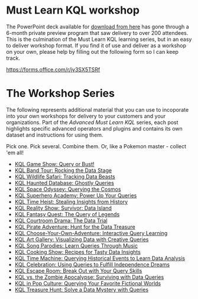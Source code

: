 # Must Learn KQL workshop

The PowerPoint deck available for [download from here](https://github.com/rod-trent/MustLearnKQL/blob/main/Workshop/Must%20Learn%20KQL%20-%20Workshop.pptx) has gone through a 6-month private preview program that saw delivery to over 200 attendees. This is the culmination of the Must Learn KQL learning series, but in an easy to deliver workshop format. If you find it of use and deliver as a workshop on your own, please help by filling out the following form so I can keep track.

https://forms.office.com/r/jy3SX5TSRf

# The Workshop Series

The following represents additional material that you can use to incoporate into your own workshops for delivery to your customers and your organizations. Part of the <i>Advanced Must Learn KQL</i> series, each post highlights specific advanced operators and plugins and contains its own dataset and instructions for using them. 

Pick one. Pick several. Combine them. Or, like a Pokemon master - collect 'em all!

-   [KQL Game Show: Query or Bust!](https://rodtrent.substack.com/p/kql-game-show-query-or-bust)
-   [KQL Band Tour: Rocking the Data Stage](https://rodtrent.substack.com/p/kql-band-tour-rocking-the-data-stage)
-   [KQL Wildlife Safari: Tracking Data Beasts](https://rodtrent.substack.com/p/kql-wildlife-safari-tracking-data)
-   [KQL Haunted Database: Ghostly Queries](https://rodtrent.substack.com/p/kql-haunted-database-ghostly-queries)
-   [KQL Space Odyssey: Querying the Cosmos](https://rodtrent.substack.com/p/kql-space-odyssey-querying-the-cosmos)
-   [KQL Superhero Academy: Power Up Your Queries](https://rodtrent.substack.com/p/kql-superhero-academy-power-up-your)
-   [KQL Time Heist: Stealing Insights from History](https://rodtrent.substack.com/p/kql-time-heist-stealing-insights)
-   [KQL Reality Show: Survivor: Data Island](https://rodtrent.substack.com/p/kql-reality-show-survivor-data-island)
-   [KQL Fantasy Quest: The Query of Legends](https://rodtrent.substack.com/p/kql-fantasy-quest-the-query-of-legends)
-   [KQL Courtroom Drama: The Data Trial](https://rodtrent.substack.com/p/kql-courtroom-drama-the-data-trial)
-   [KQL Pirate Adventure: Hunt for the Data Treasure](https://rodtrent.substack.com/p/kql-pirate-adventure-hunt-for-the)
-   [KQL Choose-Your-Own-Adventure: Interactive Query Learning](https://rodtrent.substack.com/p/kql-choose-your-own-adventure-interactive)
-   [KQL Art Gallery: Visualizing Data with Creative Queries](https://rodtrent.substack.com/p/kql-art-gallery-visualizing-data)
-   [KQL Song Parodies: Learn Queries Through Music](https://rodtrent.substack.com/p/kql-song-parodies-learn-queries-through)
-   [KQL Cooking Show: Recipes for Tasty Data Insights](https://rodtrent.substack.com/p/kql-cooking-show-recipes-for-tasty)
-   [KQL Time Machine: Querying Historical Events to Learn Data Analysis](https://rodtrent.substack.com/p/kql-time-machine-querying-historical)
-   [KQL Celebration: Using Queries to Fulfill Independence Dreams](https://rodtrent.substack.com/p/kql-celebration-using-queries-to)
-   [KQL Escape Room: Break Out with Your Query Skills](https://rodtrent.substack.com/p/kql-escape-room-break-out-with-your)
-   [KQL vs. the Zombie Apocalypse: Surviving with Data Queries](https://rodtrent.substack.com/p/kql-vs-the-zombie-apocalypse-surviving)
-   [KQL in Pop Culture: Querying Your Favorite Fictional Worlds](https://rodtrent.substack.com/p/kql-in-pop-culture-querying-your)
-   [KQL Treasure Hunt: Solve a Data Mystery with Queries](https://rodtrent.substack.com/p/kql-treasure-hunt-solve-a-data-mystery)

